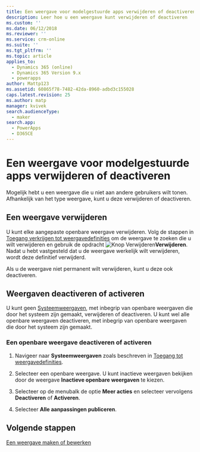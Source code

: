 ```yaml
---
title: Een weergave voor modelgestuurde apps verwijderen of deactiveren in PowerApps | MicrosoftDocs
description: Leer hoe u een weergave kunt verwijderen of deactiveren
ms.custom: ''
ms.date: 06/12/2018
ms.reviewer: ''
ms.service: crm-online
ms.suite: ''
ms.tgt_pltfrm: ''
ms.topic: article
applies_to:
  - Dynamics 365 (online)
  - Dynamics 365 Version 9.x
  - powerapps
author: Mattp123
ms.assetid: 60865f78-7482-42da-8960-adbd3c155028
caps.latest.revision: 25
ms.author: matp
manager: kvivek
search.audienceType:
  - maker
search.app:
  - PowerApps
  - D365CE
---
```

# <a name="delete-or-deactivate-a-model-driven-app-view"></a>Een weergave voor modelgestuurde apps verwijderen of deactiveren 

<a name="BKMK_RemoveViews"></a>   

 Mogelijk hebt u een weergave die u niet aan andere gebruikers wilt tonen. Afhankelijk van het type weergave, kunt u deze verwijderen of deactiveren.  
  
## <a name="delete-a-view"></a>Een weergave verwijderen  
 U kunt elke aangepaste openbare weergave verwijderen. Volg de stappen in [Toegang verkrijgen tot weergavedefinities](accessing-view-definitions.md) om de weergave te zoeken die u wilt verwijderen en gebruik de opdracht ![Knop Verwijderen](media/delete.gif "Knop Verwijderen")**Verwijderen**. Nadat u hebt vastgesteld dat u de weergave werkelijk wilt verwijderen, wordt deze definitief verwijderd.  
  
 Als u de weergave niet permanent wilt verwijderen, kunt u deze ook deactiveren.  
  
## <a name="deactivate-or-activate-views"></a>Weergaven deactiveren of activeren  
 U kunt geen [Systeemweergaven](create-edit-views.md#system-views), met inbegrip van openbare weergaven die door het systeem zijn gemaakt, verwijderen of deactiveren. U kunt wel alle openbare weergaven deactiveren, met inbegrip van openbare weergaven die door het systeem zijn gemaakt.  
  
### <a name="deactivate-or-activate-a-public-view"></a>Een openbare weergave deactiveren of activeren  
  
1.  Navigeer naar **Systeemweergaven** zoals beschreven in [Toegang tot weergavedefinities](accessing-view-definitions.md).  
  
2.  Selecteer een openbare weergave. U kunt inactieve weergaven bekijken door de weergave **Inactieve openbare weergaven** te kiezen.  
  
3.  Selecteer op de menubalk de optie **Meer acties** en selecteer vervolgens **Deactiveren** of **Activeren**.  
  
4.  Selecteer **Alle aanpassingen publiceren**. 

## <a name="next-steps"></a>Volgende stappen
[Een weergave maken of bewerken](create-and-edit-views.md)
